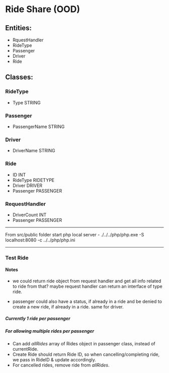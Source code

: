 # Ride Share (OOD)

## Entities:

- RquestHandler
- RideType
- Passenger
- Driver
- Ride

## Classes:

### RideType
- Type STRING

### Passenger
- PassengerName STRING

### Driver
- DriverName STRING

### Ride
- ID INT
- RideType RIDETYPE
- Driver DRIVER
- Passenger PASSENGER

### RequestHandler
- DriverCount INT
- Passenger PASSENGER

--------------------------------------

From src/public folder start php local server -
./../../php/php.exe -S localhost:8080 -c ../../php/php.ini

--------------------------------------

### Test Ride

#### Notes

- we could return ride object from request handler
and get all info related to ride from that?
maybe request handler can return an interface of type ride.

- passenger could also have a status, if already in a ride
and be denied to create a new ride, if already in a ride.
same for driver.

##### Currently 1 ride per passenger
##### For allowing multiple rides per passenger

- Can add *allRides* array of Rides object in passenger class,
instead of currentRide.
- Create Ride should return Ride ID, so when cancelling/completing ride,
we pass in RideID & update accordingly.
- For cancelled rides, remove ride from *allRides*.
